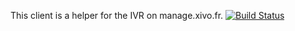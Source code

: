 This client is a helper for the IVR on manage.xivo.fr. [![Build Status](https://travis-ci.org/sboily/xivo-cloud-ivr-client.png?branch=master)](https://travis-ci.org/sboily/xivo-cloud-ivr-client)
